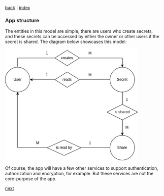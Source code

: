 [back](design.md) | [index](index.md)

### App structure

The entities in this model are simple, there are users who create secrets, and these secrets can be accessed by either the owner or other users if the secret is shared. The diagram below showcases this model:

![Diagram](../media/Secr_Diagram.jpg)

Of course, the app will have a few other services to support authentication, authorization and encryption, for example. But these services are not the core-purpose of the app.

[next](error_handling.md)